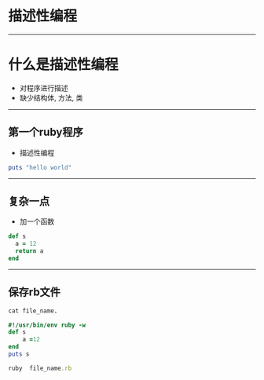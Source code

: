 # 描述性编程


---

# 什么是描述性编程 

- 对程序进行描述
- 缺少结构体, 方法, 类

---


## 第一个ruby程序

- 描述性编程

```ruby 
puts "hello world"

```

---

## 复杂一点

- 加一个函数

```ruby
def s
  a = 12
  return a
end

```

---

## 保存rb文件


```ruby
cat file_name.

#!/usr/bin/env ruby -w
def s
	a =12
end
puts s

ruby  file_name.rb
```


